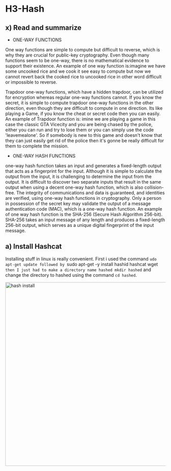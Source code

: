 # H3-Hash
## x) Read and summarize
- ONE-WAY FUNCTIONS

One way functions are simple to compute but difficult to reverse, which is why they are crucial for public-key cryptography. Even though many functions seem to be one-way, there is no mathematical evidence to support their existence. An example of one way function is:imagine we have some uncooked rice and we cook it see easy to compute but now we cannot revert back the cooked rice to uncooked rice in other word difficult or impossible to reverse. 

Trapdoor one-way functions, which have a hidden trapdoor, can be utilized for encryption whereas regular one-way functions cannot. If you know the secret, it is simple to compute trapdoor one-way functions in the other direction, even though they are difficult to compute in one direction. Its like playing a Game, if you know the cheat or secret code then you can easily. An example of Trapdoor function is: imine we are playing a game in this case the classic GTA Vicecity and you are being chased by the police, either you can run and try to lose them or you can simply use the code 'leavemealone'. So if somebody is new to this game and doesn't know that they can just easily get rid of the police then it's gonne be really difficult for them to complete the mission. 

- ONE-WAY HASH FUNCTIONS

one-way hash function takes an input and generates a fixed-length output that acts as a fingerprint for the input. Although it is simple to calculate the output from the input, it is challenging to determine the input from the output. It is difficult to discover two separate inputs that result in the same output when using a decent one-way hash function, which is also collision-free. The integrity of communications and data is guaranteed, and identities are verified, using one-way hash functions in cryptography. Only a person in possession of the secret key may validate the output of a message authentication code (MAC), which is a one-way hash function. An example of one way hash function is the SHA-256 (Secure Hash Algorithm 256-bit). SHA-256 takes an input message of any length and produces a fixed-length 256-bit output, which serves as a unique digital fingerprint of the input message.

## a) Install Hashcat

Installing stuff in linux is really convenient. First i used the command `udo apt-get update followed by `sudo apt-get -y install hashid hashcat wget` then I just had to make a directory name hashed mkdir hashed` and change the directory to hashed using the command `cd hashed`. 

<img width="578" alt="hash install" src="https://user-images.githubusercontent.com/102954934/218867919-b718c838-df13-476b-bc3a-e015dd1ca7a1.png">

